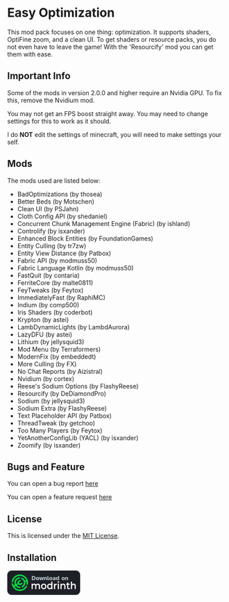 # Easy Optimization
This mod pack focuses on one thing: optimization. It supports shaders, OptiFine zoom, and a clean UI. To get shaders or resource packs, you do not even have to leave the game! With the
'Resourcify' mod you can get them with ease.

## Important Info
Some of the mods in version 2.0.0 and higher require an Nvidia GPU. To fix this, remove the Nvidium mod.

You may not get an FPS boost straight away. You may need to change settings for this to work as it should.

I do **NOT** edit the settings of minecraft, you will need to make settings your self.

## Mods
The mods used are listed below:

- BadOptimizations (by thosea)
- Better Beds (by Motschen)
- Clean UI (by PSJahn)
- Cloth Config API (by shedaniel)
- Concurrent Chunk Management Engine (Fabric) (by ishland)
- Controlify (by isxander)
- Enhanced Block Entities (by FoundationGames)
- Entity Culling (by tr7zw)
- Entity View Distance (by Patbox)
- Fabric API (by modmuss50)
- Fabric Language Kotlin (by modmuss50)
- FastQuit (by contaria)
- FerriteCore (by malte0811)
- FeyTweaks (by Feytox)
- ImmediatelyFast (by RaphiMC)
- Indium (by comp500)
- Iris Shaders (by coderbot)
- Krypton (by astei) 
- LambDynamicLights (by LambdAurora)
- LazyDFU (by astei)
- Lithium (by jellysquid3)
- Mod Menu (by Terraformers)
- ModernFix (by embeddedt) 
- More Culling (by FX)
- No Chat Reports (by Aizistral) 
- Nvidium (by cortex)
- Reese's Sodium Options (by FlashyReese)
- Resourcify (by DeDiamondPro)
- Sodium (by jellysquid3) 
- Sodium Extra (by FlashyReese) 
- Text Placeholder API (by Patbox)
- ThreadTweak (by getchoo)
- Too Many Players (by Feytox) 
- YetAnotherConfigLib (YACL) (by isxander)
- Zoomify (by isxander)
## Bugs and Feature

You can open a bug report [here](https://github.com/Easy-Optimization/Issues/issues/new?template=bug_report.md)

You can open a feature request [here](https://github.com/Easy-Optimization/Issues/issues/new?template=feature_request.md)
## License
This is licensed under the [MIT License](https://mit-license.org/).
## Installation

[![Get it on Modrinth](image.png)](https://modrinth.com/modpack/easy-optimizer)

